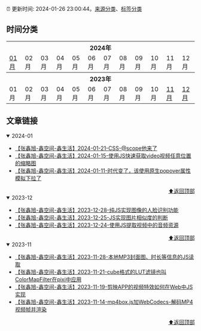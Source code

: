 :alarm_clock: 更新时间: 2024-01-26 23:00:44。[来源分类](./README.md)、[标签分类](./TAGS.md)

## 时间分类

<table>

<tr>
<th colspan="12">2024年</th>
</tr>
<tr>
<td><a href="#2024-01">01月</a></td>
<td>02月</td>
<td>03月</td>
<td>04月</td>
<td>05月</td>
<td>06月</td>
<td>07月</td>
<td>08月</td>
<td>09月</td>
<td>10月</td>
<td>11月</td>
<td>12月</td>
</tr>

<tr>
<th colspan="12">2023年</th>
</tr>
<tr>
<td>01月</td>
<td>02月</td>
<td>03月</td>
<td>04月</td>
<td>05月</td>
<td>06月</td>
<td>07月</td>
<td>08月</td>
<td>09月</td>
<td>10月</td>
<td><a href="#2023-11">11月</a></td>
<td><a href="#2023-12">12月</a></td>
</tr>

</table>

## 文章链接

<details open>
<summary id="2024-01">
 2024-01
</summary>


- [【张鑫旭-鑫空间-鑫生活】2024-01-21-CSS-@scope他来了](https://www.zhangxinxu.com/wordpress/2024/01/css-at-scope/) 
- [【张鑫旭-鑫空间-鑫生活】2024-01-15-使用JS快速获取video视频任意位置的缩略图](https://www.zhangxinxu.com/wordpress/2024/01/js-get-video-thumb-poster/) 
- [【张鑫旭-鑫空间-鑫生活】2024-01-11-时代变了，该使用原生popover属性模拟下拉了](https://www.zhangxinxu.com/wordpress/2024/01/js-html-popover-dropdown/) 

<div align="right"><a href="#时间分类">⬆返回顶部</a></div>
</details>

<details open>
<summary id="2023-12">
 2023-12
</summary>


- [【张鑫旭-鑫空间-鑫生活】2023-12-28-纯JS实现图像的人脸识别功能](https://www.zhangxinxu.com/wordpress/2023/12/js-image-video-face-detect/) 
- [【张鑫旭-鑫空间-鑫生活】2023-12-25-JS实现图片相似度的判断](https://www.zhangxinxu.com/wordpress/2023/12/js-img-image-similarity/) 
- [【张鑫旭-鑫空间-鑫生活】2023-12-24-使用JS提取视频中的音频资源](https://www.zhangxinxu.com/wordpress/2023/12/js-fetch-video-audio-mp3-mp4-wav/) 

<div align="right"><a href="#时间分类">⬆返回顶部</a></div>
</details>

<details open>
<summary id="2023-11">
 2023-11
</summary>


- [【张鑫旭-鑫空间-鑫生活】2023-11-28-本地MP3封面图、时长等信息的JS读取](https://www.zhangxinxu.com/wordpress/2023/11/js-mp3-media-tags-metadata/) 
- [【张鑫旭-鑫空间-鑫生活】2023-11-21-cube格式的LUT滤镜也叫ColorMapFilter在pixi中应用](https://www.zhangxinxu.com/wordpress/2023/11/cube-lut-colormapfilter-pixijs/) 
- [【张鑫旭-鑫空间-鑫生活】2023-11-19-剪映APP的视频特效如何在Web中JS实现](https://www.zhangxinxu.com/wordpress/2023/11/video-effect-js-filter-pixijs-webgl-3d/) 
- [【张鑫旭-鑫空间-鑫生活】2023-11-14-mp4box.js加WebCodecs-解码MP4视频帧并渲染](https://www.zhangxinxu.com/wordpress/2023/11/mp4box-js-webcodecs-mp4-canvas/) 

<div align="right"><a href="#时间分类">⬆返回顶部</a></div>
</details>

